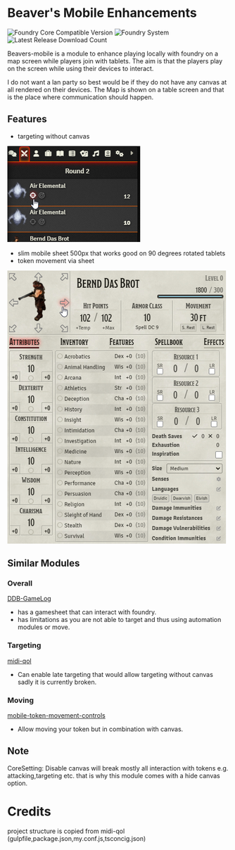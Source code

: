 # Beaver's Mobile Enhancements
![Foundry Core Compatible Version](https://img.shields.io/endpoint?url=https%3A%2F%2Ffoundryshields.com%2Fversion%3Fstyle%3Dflat%26url%3Dhttps%3A%2F%2Fraw.githubusercontent.com%2FAngryBeaver%2Fbeavers-mobile%2Fmain%2Fmodule.json)
![Foundry System](https://img.shields.io/endpoint?url=https%3A%2F%2Ffoundryshields.com%2Fsystem%3FnameType%3Draw%26showVersion%3D1%26style%3Dflat%26url%3Dhttps%3A%2F%2Fraw.githubusercontent.com%2FAngryBeaver%2Fbeavers-mobile%2Fmain%2Fmodule.json)
![Latest Release Download Count](https://img.shields.io/github/downloads/AngryBeaver/beavers-mobile/total?color=bright-green)

Beavers-mobile is a module to enhance playing locally with foundry on a map screen while players join with tablets.
The aim is that the players play on the screen while using their devices to interact.

I do not want a lan party so best would be if they do not have any canvas at all rendered on their devices.
The Map is shown on a table screen and that is the place where communication should happen.

## Features
- targeting without canvas 

![img.png](pictures/img.png)
- slim mobile sheet 500px that works good on 90 degrees rotated tablets
- token movement via sheet

![img.png](pictures/img2.png)
## Similar Modules
### Overall
[DDB-GameLog](https://github.com/IamWarHead/ddb-game-log)
- has a gamesheet that can interact with foundry.
- has limitations as you are not able to target and thus using automation modules or move. 
### Targeting
[midi-qol](https://gitlab.com/tposney/midi-qol)
- Can enable late targeting that would allow targeting without canvas sadly it is currently broken.
### Moving
[mobile-token-movement-controls](https://gitlab.com/MatthijsKok/mobile-token-movement/-/blob/main/scripts/mobile-token-movement-controls.js)
- Allow moving your token but in combination with canvas.


## Note
CoreSetting: Disable canvas will break mostly all interaction with tokens e.g. attacking,targeting etc. 
that is why this module comes with a hide canvas option.


# Credits
project structure is copied from midi-qol (gulpfile,package.json,my.conf.js,tsconcig.json)